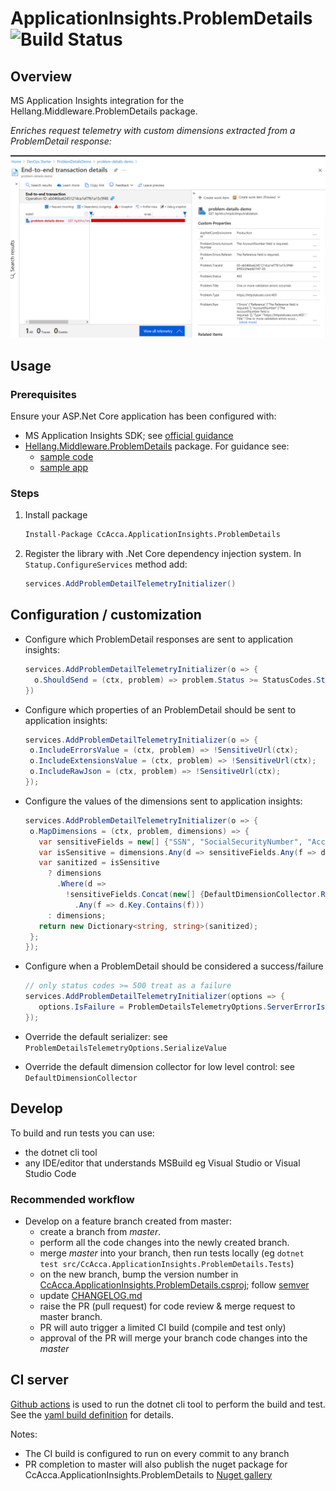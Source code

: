 # ApplicationInsights.ProblemDetails ![Build Status](https://github.com/christianacca/ApplicationInsights.ProblemDetails/actions/workflows/library-ci.yml/badge.svg)

## Overview

MS Application Insights integration for the Hellang.Middleware.ProblemDetails package.

_Enriches request telemetry with custom dimensions extracted from a ProblemDetail response:_

![alt text](./docs/app-insights-screenshot.png "Application Insights screenshot")

## Usage

### Prerequisites

Ensure your ASP.Net Core application has been configured with:

* MS Application Insights SDK; see [official guidance](https://docs.microsoft.com/en-us/azure/azure-monitor/app/asp-net-core)
* [Hellang.Middleware.ProblemDetails](https://www.nuget.org/packages/Hellang.Middleware.ProblemDetails) package. For guidance see:
  * [sample code](https://github.com/khellang/Middleware/blob/master/samples/ProblemDetails.Sample/Program.cs)
  * [sample app](https://github.com/christianacca/ProblemDetailsDemo/blob/master/src/ProblemDetailsDemo.Api/Startup.cs)

### Steps

1. Install package

   ```cmd
   Install-Package CcAcca.ApplicationInsights.ProblemDetails
   ```

2. Register the library with .Net Core dependency injection system. In `Statup.ConfigureServices` method add:

   ```c#
   services.AddProblemDetailTelemetryInitializer()
   ```

## Configuration / customization

* Configure which ProblemDetail responses are sent to application insights:

   ```c#
   services.AddProblemDetailTelemetryInitializer(o => {
     o.ShouldSend = (ctx, problem) => problem.Status >= StatusCodes.Status500InternalServerError;
   })
   ```

* Configure which properties of an ProblemDetail should be sent to application insights:

   ```c#
  services.AddProblemDetailTelemetryInitializer(o => {
    o.IncludeErrorsValue = (ctx, problem) => !SensitiveUrl(ctx);
    o.IncludeExtensionsValue = (ctx, problem) => !SensitiveUrl(ctx);
    o.IncludeRawJson = (ctx, problem) => !SensitiveUrl(ctx);
  });
   ```

* Configure the values of the dimensions sent to application insights:

   ```c#
   services.AddProblemDetailTelemetryInitializer(o => {
    o.MapDimensions = (ctx, problem, dimensions) => {
      var sensitiveFields = new[] {"SSN", "SocialSecurityNumber", "AccountNumber"};
      var isSensitive = dimensions.Any(d => sensitiveFields.Any(f => d.Key.Contains(f)));
      var sanitized = isSensitive
        ? dimensions
          .Where(d =>
            !sensitiveFields.Concat(new[] {DefaultDimensionCollector.RawDimensionKey})
              .Any(f => d.Key.Contains(f)))
        : dimensions;
      return new Dictionary<string, string>(sanitized);
    };
  });
   ```
   
* Configure when a ProblemDetail should be considered a success/failure

   ```c#
   // only status codes >= 500 treat as a failure
   services.AddProblemDetailTelemetryInitializer(options => {
      options.IsFailure = ProblemDetailsTelemetryOptions.ServerErrorIsFailure;
   });
   ```

* Override the default serializer: see `ProblemDetailsTelemetryOptions.SerializeValue`
* Override the default dimension collector for low level control: see `DefaultDimensionCollector`

## Develop

To build and run tests you can use:

* the dotnet cli tool
* any IDE/editor that understands MSBuild eg Visual Studio or Visual Studio Code

### Recommended workflow

* Develop on a feature branch created from master:
  * create a branch from *master*.
  * perform all the code changes into the newly created branch.
  * merge *master* into your branch, then run tests locally (eg `dotnet test src/CcAcca.ApplicationInsights.ProblemDetails.Tests`)
  * on the new branch, bump the version number in [CcAcca.ApplicationInsights.ProblemDetails.csproj](src/CcAcca.ApplicationInsights.ProblemDetails/CcAcca.ApplicationInsights.ProblemDetails.csproj); follow [semver](https://semver.org/)
  * update [CHANGELOG.md](./CHANGELOG.md)
  * raise the PR (pull request) for code review & merge request to master branch.
  * PR will auto trigger a limited CI build (compile and test only)
  * approval of the PR will merge your branch code changes into the *master*

## CI server

[Github actions](https://github.com/christianacca/ApplicationInsights.ProblemDetails/actions) is used to run the dotnet cli tool to perform the build and test. See the [yaml build definition](.github/workflows/library-ci.yml) for details.

Notes:

* The CI build is configured to run on every commit to any branch
* PR completion to master will also publish the nuget package for CcAcca.ApplicationInsights.ProblemDetails to [Nuget gallery](https://www.nuget.org/packages/CcAcca.ApplicationInsights.ProblemDetails/)
